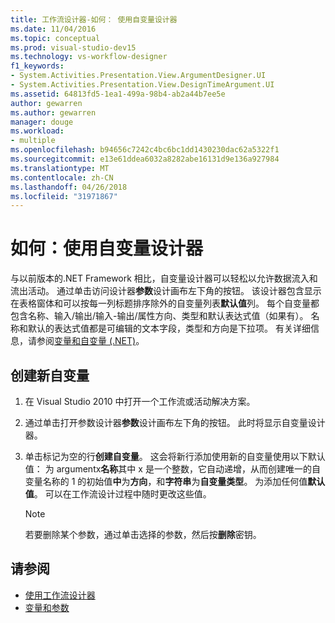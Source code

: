 ```yaml
---
title: 工作流设计器-如何： 使用自变量设计器
ms.date: 11/04/2016
ms.topic: conceptual
ms.prod: visual-studio-dev15
ms.technology: vs-workflow-designer
f1_keywords:
- System.Activities.Presentation.View.ArgumentDesigner.UI
- System.Activities.Presentation.View.DesignTimeArgument.UI
ms.assetid: 64813fd5-1ea1-499a-98b4-ab2a44b7ee5e
author: gewarren
ms.author: gewarren
manager: douge
ms.workload:
- multiple
ms.openlocfilehash: b94656c7242c4bc6bc1dd1430230dac62a5322f1
ms.sourcegitcommit: e13e61ddea6032a8282abe16131d9e136a927984
ms.translationtype: MT
ms.contentlocale: zh-CN
ms.lasthandoff: 04/26/2018
ms.locfileid: "31971867"
---
```

# <a name="how-to-use-the-argument-designer"></a>如何：使用自变量设计器

与以前版本的.NET Framework 相比，自变量设计器可以轻松以允许数据流入和流出活动。 通过单击访问设计器**参数**设计画布左下角的按钮。 该设计器包含显示在表格窗体和可以按每一列标题排序除外的自变量列表**默认值**列。 每个自变量都包含名称、输入/输出/输入-输出/属性方向、类型和默认表达式值（如果有）。 名称和默认的表达式值都是可编辑的文本字段，类型和方向是下拉项。 有关详细信息，请参阅[变量和自变量 (.NET)](/dotnet/framework/windows-workflow-foundation/variables-and-arguments)。

## <a name="to-create-a-new-argument"></a>创建新自变量

1.  在 Visual Studio 2010 中打开一个工作流或活动解决方案。

2.  通过单击打开参数设计器**参数**设计画布左下角的按钮。 此时将显示自变量设计器。

3.  单击标记为空的行**创建自变量**。 这会将新行添加使用新的自变量使用以下默认值： 为 argumentx**名称**其中 x 是一个整数，它自动递增，从而创建唯一的自变量名称的 1 的初始值**中**为**方向**，和**字符串**为**自变量类型**。 为添加任何值**默认值**。 可以在工作流设计过程中随时更改这些值。

    > [!NOTE]
    > 若要删除某个参数，通过单击选择的参数，然后按**删除**密钥。

## <a name="see-also"></a>请参阅

- [使用工作流设计器](../workflow-designer/using-the-workflow-designer.md)
- [变量和参数](/dotnet/framework/windows-workflow-foundation/variables-and-arguments)